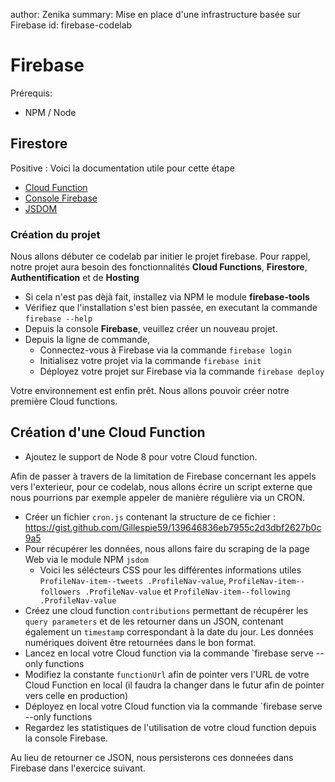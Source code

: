 author: Zenika
summary: Mise en place d'une infrastructure basée sur Firebase
id: firebase-codelab

# Firebase

Prérequis:

- NPM / Node

## Firestore

Positive
: Voici la documentation utile pour cette étape

- [Cloud Function ](https://firebase.google.com/docs/functions/)
- [Console Firebase](https://console.firebase.google.com)
- [JSDOM](https://www.npmjs.com/package/jsdom)

### Création du projet

Nous allons débuter ce codelab par initier le projet firebase. Pour rappel, notre projet aura besoin des fonctionnalités **Cloud Functions**, **Firestore**, **Authentification** et de **Hosting**

- Si cela n'est pas dèjà fait, installez via NPM le module **firebase-tools**
- Vérifiez que l'installation s'est bien passée, en executant la commande `firebase --help`
- Depuis la console **Firebase**, veuillez créer un nouveau projet.
- Depuis la ligne de commande,
  - Connectez-vous à Firebase via la commande `firebase login`
  - Initialisez votre projet via la commande `firebase init`
  - Déployez votre projet sur Firebase via la commande `firebase deploy`

Votre environnement est enfin prêt. Nous allons pouvoir créer notre première Cloud functions.

## Création d'une Cloud Function

- Ajoutez le support de Node 8 pour votre Cloud function.

Afin de passer à travers de la limitation de Firebase concernant les appels vers l'exterieur, pour ce codelab, nous allons écrire un script externe que nous pourrions par exemple appeler de manière régulière via un CRON.

- Créer un fichier `cron.js` contenant la structure de ce fichier : https://gist.github.com/Gillespie59/139646836eb7955c2d3dbf2627b0c9a5
- Pour récupérer les données, nous allons faire du scraping de la page Web via le module NPM `jsdom`
  - Voici les sélécteurs CSS pour les différentes informations utiles `ProfileNav-item--tweets .ProfileNav-value`, `ProfileNav-item--followers .ProfileNav-value` et `ProfileNav-item--following .ProfileNav-value`
- Créez une cloud function `contributions` permettant de récupérer les `query parameters` et de les retourner dans un JSON, contenant également un `timestamp` correspondant à la date du jour. Les données numériques doivent être retournées dans le bon format.
- Lancez en local votre Cloud function via la commande `firebase serve --only functions
- Modifiez la constante `functionUrl` afin de pointer vers l'URL de votre Cloud Function en local (il faudra la changer dans le futur afin de pointer vers celle en production)
- Déployez en local votre Cloud function via la commande `firebase serve --only functions
- Regardez les statistiques de l'utilisation de votre cloud function depuis la console Firebase.

Au lieu de retourner ce JSON, nous persisterons ces donneées dans Firebase dans l'exercice suivant.
